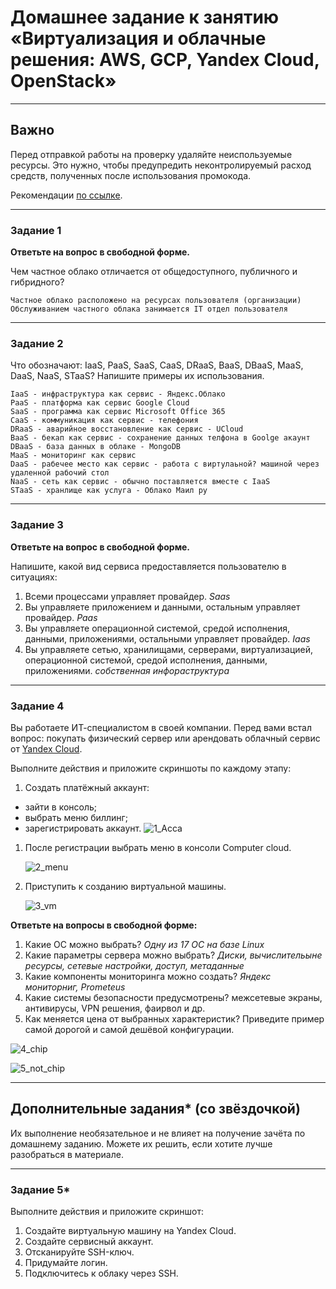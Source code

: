 # Домашнее задание к занятию «Виртуализация и облачные решения: AWS, GCP, Yandex Cloud, OpenStack»

---

## Важно

Перед отправкой работы на проверку удаляйте неиспользуемые ресурсы.
Это нужно, чтобы предупредить неконтролируемый расход средств, полученных после использования промокода.

Рекомендации [по ссылке](https://github.com/netology-code/sdvps-homeworks/tree/main/recommend).

---

### Задание 1
 
**Ответьте на вопрос в свободной форме.**

Чем частное облако отличается от общедоступного, публичного и гибридного?

    Частное облако расположено на ресурсах пользователя (организации)
    Обслуживанием частного облака занимается IT отдел пользователя
 
---

### Задание 2 


Что обозначают: IaaS, PaaS, SaaS, CaaS, DRaaS, BaaS, DBaaS, MaaS, DaaS, NaaS, STaaS? Напишите примеры их использования.

    IaaS - инфраструктура как сервис - Яндекс.Облако
    PaaS - платформа как сервис Google Cloud
    SaaS - программа как сервис Microsoft Office 365
    CaaS - коммуникация как сервис - телефония
    DRaaS - аварийное восстановление как сервис - UCloud
    BaaS - бекап как сервис - сохранение данных телфона в Goolge акаунт
    DBaaS - база данных в облаке - MongoDB
    MaaS - мониторинг как сервис
    DaaS - рабечее место как сервис - работа с виртулаьной? машиной через удаленной рабочий стол
    NaaS - сеть как сервис - обычно поставляется вместе с IaaS
    STaaS - хранлище как услуга - Облако Маил ру
 
---

### Задание 3 
 
**Ответьте на вопрос в свободной форме.**

Напишите, какой вид сервиса предоставляется пользователю в ситуациях:
 
1. Всеми процессами управляет провайдер.
    *Saas*
1. Вы управляете приложением и данными, остальным управляет провайдер.
    *Paas*
1. Вы управляете операционной системой, средой исполнения, данными, приложениями, остальными управляет провайдер.
    *Iaas*
1. Вы управляете сетью, хранилищами, серверами, виртуализацией, операционной системой, средой исполнения, данными, приложениями.
    *собственная инфораструктура*
 
---
 
### Задание 4 
 
 
Вы работаете ИТ-специалистом в своей компании. Перед вами встал вопрос: покупать физический сервер или арендовать облачный сервис от [Yandex Cloud](https://cloud.yandex.ru).
 
Выполните действия и приложите скриншоты по каждому этапу:

1. Создать платёжный аккаунт:
  - зайти в консоль;
  - выбрать меню биллинг; 
  - зарегистрировать аккаунт.
    ![1_Acca](https://github.com/vakhtanov/netology_devops_zero_DZ/assets/26109918/5a22ce5d-2eac-4b42-b358-b9340635d176)

    
1. После регистрации выбрать меню в консоли Computer cloud.

   ![2_menu](https://github.com/vakhtanov/netology_devops_zero_DZ/assets/26109918/d16d268c-7716-4158-8f7c-a5d3c7cadd6e)

1. Приступить к созданию виртуальной машины.

   ![3_vm](https://github.com/vakhtanov/netology_devops_zero_DZ/assets/26109918/edb7fe71-2661-4ae6-a36a-0fd011c51503)

 
**Ответьте на вопросы в свободной форме:**
 
1. Какие ОС можно выбрать?
   *Одну из 17 ОС на базе Linux*
1. Какие параметры сервера можно выбрать?
   *Диски, вычислительыне ресурсы, сетевые настройки, доступ, метаданные*
1. Какие компоненты мониторинга можно создать?
   *Яндекс мониторниг, Prometeus*
1. Какие системы безопасности предусмотрены?
   межсетевые экраны, антивирусы, VPN решения, фаирвол и др.
1. Как меняется цена от выбранных характеристик? Приведите пример самой дорогой и самой дешёвой конфигурации.
   
![4_chip](https://github.com/vakhtanov/netology_devops_zero_DZ/assets/26109918/b31f1ca9-fdaf-4ce3-b284-fda75352932f)



![5_not_chip](https://github.com/vakhtanov/netology_devops_zero_DZ/assets/26109918/a8a93f58-0369-42eb-b3a1-66dce26b5dc5)
   

---

## Дополнительные задания* (со звёздочкой)

Их выполнение необязательное и не влияет на получение зачёта по домашнему заданию. Можете их решить, если хотите лучше разобраться в материале.
 
---

### Задание 5* 

Выполните действия и приложите скриншот:

1. Создайте виртуальную машину на Yandex Cloud.
1. Создайте сервисный аккаунт.
1. Отсканируйте SSH-ключ.
1. Придумайте логин.
1. Подключитесь к облаку через SSH. 
 
